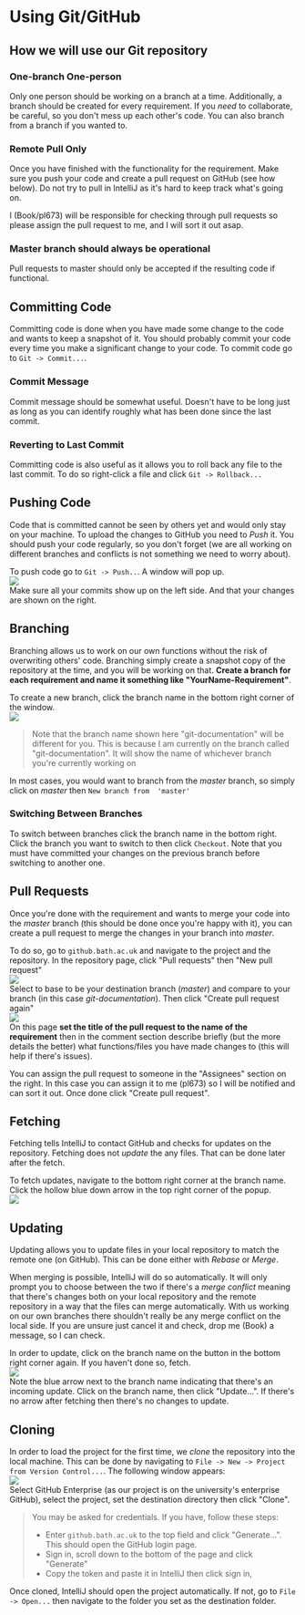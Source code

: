 # Using Git/GitHub
## How we will use our Git repository
### One-branch One-person
Only one person should be working on a branch at a time. Additionally, a branch should be created for every 
requirement. If you _need_ to collaborate, be careful, so you don't mess up each other's code. You can also
branch from a branch if you wanted to.

### Remote Pull Only
Once you have finished with the functionality for the requirement. Make sure you push your code and create a pull 
request on GitHub (see how below). Do not try to pull in IntelliJ as it's hard to keep track what's going on. 

I (Book/pl673) will be responsible for checking through pull requests so please assign the pull request to me, and I 
will sort it out asap.

### Master branch should always be operational
Pull requests to master should only be accepted if the resulting code if functional.

## Committing Code
Committing code is done when you have made some change to the code and wants to keep a snapshot of it. You should 
probably commit your code every time you make a significant change to your code. To commit code go to `Git -> Commit...`.

### Commit Message
Commit message should be somewhat useful. Doesn't have to be long just as long as you can identify roughly what has 
been done since the last commit.

### Reverting to Last Commit
Committing code is also useful as it allows you to roll back any file to the last commit. To do so right-click a file 
and click `Git -> Rollback...`

## Pushing Code
Code that is committed cannot be seen by others yet and would only stay on your machine. To upload the changes to 
GitHub you need to _Push_ it. You should push your code regularly, so you don't forget (we are all working on 
different branches and conflicts is not something we need to worry about).

To push code go to `Git -> Push..`. A window will pop up.  
![](assets/git-push-window.png)  
Make sure all your commits show up on the left side. And that your changes are shown on the right.

## Branching
Branching allows us to work on our own functions without the risk of overwriting others' code. Branching simply create 
a snapshot copy of the repository at the time, and you will be working on that. **Create a branch for each requirement 
and name it something like "YourName-Requirement"**.

To create a new branch, click the branch name in the bottom right corner of the window.  
![](assets/git-branch-navigator.png)  
> Note that the branch name shown here "git-documentation" will be different for you. This is because I am currently on
> the branch called "git-documentation". It will show the name of whichever branch you're currently working on

In most cases, you would want to branch from the _master_ branch, so simply click on _master_ then `New branch from 
'master'`

### Switching Between Branches
To switch between branches click the branch name in the bottom right. Click the branch you want to switch to then click 
`Checkout`. Note that you must have committed your changes on the previous branch before switching to another one.

## Pull Requests
Once you're done with the requirement and wants to merge your code into the _master_ branch (this should be done once 
you're happy with it), you can create a pull request to merge the changes in your branch into _master_.

To do so, go to `github.bath.ac.uk` and navigate to the project and the repository. In the repository page, click "Pull 
requests" then "New pull request"  
![](assets/github-pull-request.png)  
Select to base to be your destination branch (_master_) and compare to your branch (in this case _git-documentation_).
Then click "Create pull request again"   
![](assets/github-pull-request-2.png)  
On this page **set the title of the pull request to the name of the requirement** then in the comment section describe 
briefly (but the more details the better) what functions/files you have made changes to (this will help if there's 
issues). 

You can assign the pull request to someone in the "Assignees" section on the right. In this case you can assign it to 
me (pl673) so I will be notified and can sort it out. Once done click "Create pull request".

## Fetching
Fetching tells IntelliJ to contact GitHub and checks for updates on the repository. Fetching does not _update_ the 
any files. That can be done later after the fetch.

To fetch updates, navigate to the bottom right corner at the branch name. Click the hollow blue down arrow in the top 
right corner of the popup.  
![](assets/git-branch-page-fetch.png)  

## Updating
Updating allows you to update files in your local repository to match the remote one (on GitHub). This can be done 
either with _Rebase_ or _Merge_. 

When merging is possible, IntelliJ will do so automatically. It will only prompt you 
to choose between the two if there's a _merge conflict_ meaning that there's changes both on your local repository and 
the remote repository in a way that the files can merge automatically. With us working on our own branches there 
shouldn't really be any merge conflict on the local side. If you are unsure just cancel it and check, drop me (Book) a
message, so I can check.

In order to update, click on the branch name on the button in the bottom right corner again. If you haven't done so, 
fetch.  
![](assets/git-update-indicator.png)  
Note the blue arrow next to the branch name indicating that there's an incoming update. Click on the branch name, then 
click "Update...". If there's no arrow after fetching then there's no changes to update.

## Cloning
In order to load the project for the first time, we _clone_ the repository into the local machine. This can be done by
navigating to `File -> New -> Project from Version Control...`. The following window appears:  
![](assets/version-control-new-project.png)  
Select GitHub Enterprise (as our project is on the university's enterprise GitHub), select the project, set the
destination directory then click "Clone".
> You may be asked for credentials. If you have, follow these steps:
> - Enter `github.bath.ac.uk` to the top field and click "Generate...". This should open the GitHub login page.
> - Sign in, scroll down to the bottom of the page and click "Generate"
> - Copy the token and paste it in IntelliJ then click sign in,

Once cloned, IntelliJ should open the project automatically. If not, go to `File -> Open...` then navigate to the folder
you set as the destination folder.
